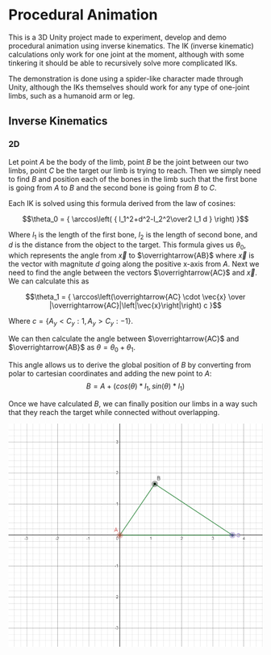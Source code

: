 # Procedural Animation

This is a 3D Unity project made to experiment, develop and demo procedural animation using inverse kinematics. The IK (inverse kinematic) calculations only work for one joint at the moment, although with some tinkering it should be able to recursively solve more complicated IKs.

The demonstration is done using a spider-like character made through Unity, although the IKs themselves should work for any type of one-joint limbs, such as a humanoid arm or leg.

## Inverse Kinematics

### 2D

Let point $A$ be the body of the limb, point $B$ be the joint between our two limbs, point $C$ be the target our limb is trying to reach. Then we simply need to find $B$ and position each of the bones in the limb such that the first bone is going from $A$ to $B$ and the second bone is going from $B$ to $C$.

Each IK is solved using this formula derived from the law of cosines:

$$\theta_0 = { \arccos\left( { l_1^2+d^2-l_2^2\over2 l_1 d } \right) }$$

Where $l_1$ is the length of the first bone, $l_2$ is the length of second bone, and $d$ is the distance from the object to the target. This formula gives us $\theta_0$, which represents the angle from $\vec{x}$ to $\overrightarrow{AB}$ where $\vec{x}$ is the vector with magnitute $d$ going along the positive x-axis from $A$. Next we need to find the angle between the vectors $\overrightarrow{AC}$ and $\vec{x}$. We can calculate this as 

$$\theta_1 = { \arccos\left(\overrightarrow{AC} \cdot \vec{x} \over |\overrightarrow{AC}|\left|\vec{x}\right|\right) c }$$

Where $c = {\{ A_y < C_y : 1, A_y > C_y : -1 \}}$.

We can then calculate the angle between $\overrightarrow{AC}$ and $\overrightarrow{AB}$ as $\theta = \theta_0 + \theta_1$.

This angle allows us to derive the global position of $B$ by converting from polar to cartesian coordinates and adding the new point to $A$:
$$B = A + {\left(cos(\theta) * l_1, sin(\theta) * l_1\right)}$$

Once we have calculated $B$, we can finally position our limbs in a way such that they reach the target while connected without overlapping.

![image info](images/2D-IK.png)
